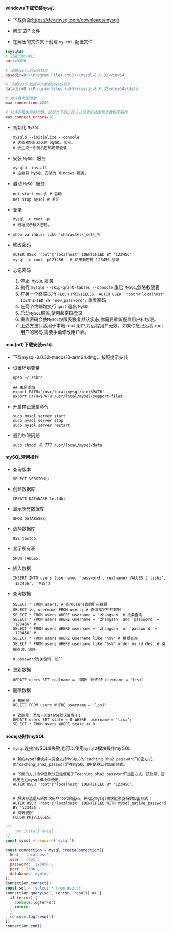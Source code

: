 #### windows下载安装`MySql`

* 下载页面:https://dev.mysql.com/downloads/mysql/

* 解压 ZIP 文件

*  在解压的文件夹下创建 `my.ini `配置文件

  ```ini
  [mysqld]
  # 设置3306端口 
  port=3306   
  
  # 设置mysql的安装目录
  basedir=D:\\Program Files (x86)\\mysql-8.0.32-winx64
  
  # 设置mysql数据库的数据的存放目录 
  datadir=D:\\Program Files (x86)\\mysql-8.0.32-winx64\\data  
  
  # 允许最大连接数  
  max_connections=200
  
  # 允许连接失败的次数。这是为了防止有人从该主机试图攻击数据库系统
  max_connect_errors=10  
  ```

* 初始化 `MySQL`

  ```shell
  mysqld --initialize --console
  # 这会初始化默认的 MySQL 实例。
  # 会生成一个随机密码用来登录
  ```

* 安装 `MySQL `服务

  ```shell
  mysqld -install
  # 这会将 MySQL 安装为 Windows 服务。
  ```

* 启动 `MySQL` 服务

  ```shell
  net start mysql # 启动
  net stop mysql # 关闭
  ```

* 登录

  ```shell
  mysql -u root -p
  # 根据提示输入密码。
  ```

* ```shell
  show variables like 'character\_set\_%'
  
* 修改密码

  ```shell
  ALTER USER 'root'@'localhost' IDENTIFIED BY '123456'
  mysql -u root -p123456   # 使用新密码 123456 登录
  ```

* 忘记密码

  1. 停止` MySQL` 服务
  2. 执行 `mysqld --skip-grant-tables --console` 重启 `MySQL`,忽略权限表
  3. 在另一个终端执行 `FLUSH PRIVILEGES; ALTER USER 'root'@'localhost' IDENTIFIED BY 'new_password';` 重置密码
  4. 在两个终端均执行 `quit` 退出 `MySQL`
  5. 启动` MySQL `服务,使用新密码登录
  6. 重置密码会使` MySQL `权限表恢复默认状态,你需要重新配置用户和权限。
  7. 上述方法只适用于本地 root 用户,对远程用户无效。如果你忘记远程 root 用户的密码,需要手动修改用户表。

#### mac(m1)下载安装`mySQL`

* 下载mysql-8.0.32-macos13-arm64.dmg，按照提示安装

* 设置环境变量

  ```shell
  open ~/.zshrc
  
  ## 末尾添加
  export PATH="/usr/local/mysql/bin:$PATH"
  export PATH=$PATH:/usr/local/mysql/support-files
  ```

* 开启停止重启命令

  ```shell
  sudo mysql.server start
  sudo mysql.server stop
  sudo mysql.server restart
  ```

* 遇到权限问题

  ```shell
  sudo chmod -R 777 /usr/local/mysql/data
  ```

#### mySQL常用操作

* 查询版本

  ```mysql
  SELECT VERSION()
  ```

* 创建数据库

  ```mysql
  CREATE DATANASE testdb;
  ```

* 显示所有数据库

  ```mysql
  SHOW DATABASES;
  ```

* 选择数据库

  ```mysql
  USE testdb;
  ```

* 显示所有表

  ```mysql
  SHOW TABLES;
  ```

* 插入数据

  ```mysql
  INSERT INTO users (username, `password`, realname) VALUES ('lishi', '123456', '李四')
  ```

* 查询数据

  ```mysql
  SELECT * FROM users; # 查询users表的所有数据
  SELECT id, username FROM users; # 查询指定列的数据
  SELECT * FROM users WHERE username = 'zhangsan' # 按条查询
  SELECT * FROM users WHERE username = 'zhangsan' and `password` = '123456' #
  SELECT * FROM users WHERE username = 'zhangsan' or `password` = '123456' #
  SELECT * FROM users WHERE username like '%s%' # 模糊查询
  SELECT * FROM users WHERE username like '%s%' order by id desc # 模糊查询，倒序
  
  # password为关键词，加``
  ```

* 更新数据

  ```mysql
  UPDATE users SET realname = '李斯' WHERE username = 'lisi'
  ```

* 删除数据

  ```mysql
  # 真删除
  DELETE FROM users WHERE username = 'lisi'
  
  # 软删除：添加一列state默认值等于1
  UPDATE users SET state = 0 WHERE	username = 'lisi';
  SELECT * FROM	users WHERE	state <> 0;
  
  ```

  

#### nodejs操作mySQL

* `mysql`连接mySQL8失败,也可以使用`mysql2`模块操作mySQL

  ```mysql
  # 新的mysql模块并未完全支持MySQL8的“caching_sha2_password”加密方式，而“caching_sha2_password”在MySQL 8中是默认的加密方式。
  
  # 下面的方式命令是默认已经使用了“caching_sha2_password”加密方式，该账号、密码无法在mysql模块中使用。
  ALTER USER 'root'@'localhost' IDENTIFIED BY '123456'; 
  
  
  # 解决方法是从新修改用户root的密码，并指定mysql模块能够支持的加密方式：
  ALTER USER 'root'@'localhost' IDENTIFIED WITH mysql_native_password BY '123456';
  # 刷新权限
  FLUSH PRIVILEGES;
  ```

  

```javascript
/**
	npm install mysql
*/
const mysql = require('mysql')

const connection = mysql.createConnection({
  host: 'localhost',
  user: 'root',
  password: '123456',
  port: '3306',
  database: 'myblog'
})
connection.connect()
const sql = 'select * from users;'
connection.query(sql, (error, result) => {
  if (error) {
    console.log(error)
    return
  }
  console.log(result)
})
connection.end()
```


